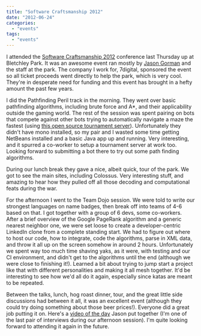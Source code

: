 ```yaml
---
title: "Software Craftsmanship 2012"
date: "2012-06-24"
categories: 
  - "events"
tags: 
  - "events"
---
```


I attended the [Software Craftsmanship 2012](http://www.codemanship.co.uk/softwarecraftsmanship/) conference last Thursday up at Bletchley Park. It was an awesome event ran mostly by [Jason Gorman](http://www.codemanship.co.uk/parlezuml/blog/) and the staff at the park. The company I work for, 7digital, sponsored the event so all ticket proceeds went directly to help the park, which is very cool. They're in desperate need for funding and this event has brought in a hefty amount the past few years.

I did the Pathfinding Peril track in the morning. They went over basic pathfinding algorithms, including brute force and A\*, and their applicability outside the gaming world. The rest of the session was spent pairing on bots that compete against other bots trying to automatically navigate a maze the fastest (using [this open source tournament server](https://github.com/mattwynne/robot_tournament)). Unfortunately they didn't have mono installed, so my pair and I wasted some time getting NetBeans installed and a basic Java app up and running. Very interesting, and it spurred a co-worker to setup a tournament server at work too. Looking forward to submitting a bot there to try out some path finding algorithms.

During our lunch break they gave a nice, albeit quick, tour of the park. We got to see the main sites, including Colossus. Very interesting stuff, and amazing to hear how they pulled off all those decoding and computational feats during the war.

For the afternoon I went to the Team Dojo session. We were told to write our strongest languages on name badges, then break off into teams of 4-6 based on that. I got together with a group of 6 devs, some co-workers. After a brief overview of the Google PageRank algorithm and a generic nearest neighbor one, we were set loose to create a developer-centric LinkedIn clone from a complete standing start. We had to figure out where to host our code, how to integrate, code the algorithms, parse in XML data, and throw it all up on the screen somehow in around 2 hours. Unfortunately we spent way too much time shaving yaks, as it were, with testing and our CI environment, and didn't get to the algorithms until the end (although we were close to finishing it!). Learned a bit about trying to jump start a project like that with different personalities and making it all mesh together. It'd be interesting to see how we'd all do it again, especially since katas are meant to be repeated.

Between the talks, lunch, hog roast dinner, tour, and the great little side discussions had between it all, it was an excellent event (although they could try doing something about those beer prices!). Everyone did a great job putting it on. Here's a [video of the day](http://www.youtube.com/watch?v=SXJOU6G-sOA) Jason put together (I'm one of the last pair of interviews during our afternoon session). I'm quite looking forward to attending it again in the future.
